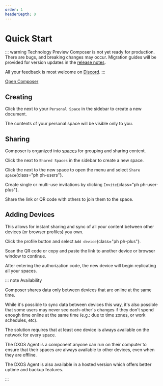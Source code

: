 ```yaml
---
order: 1
headerDepth: 0
---
```


# Quick Start

::: warning Technology Preview
Composer is not yet ready for production. There are bugs, and breaking changes may occur. Migration guides will be provided for version updates in the [release notes](https://github.com/dxos/dxos/releases).

All your feedback is most welcome on [Discord](https://dxos.org/discord).
:::

<a href="https://composer.space" class="button" target="_blank">Open Composer</a>

## Creating

Click the <HopeIcon icon="plus" /> next to your <span class="composer-green">`Personal Space`</span> in the sidebar to create a new document.

The contents of your personal space will be visible only to you.

## Sharing

Composer is organized into [spaces](./user-guide/spaces.md) for grouping and sharing content.

Click the <HopeIcon icon="plus" /> next to <span class="composer-pink">`Shared Spaces`</span> in the sidebar to create a new space.

Click the <HopeIcon icon="dots-three-vertical" /> next to the new space to open the menu and select `Share space`{class="ph ph-users"}.

Create single or multi-use invitations by clicking `Invite`{class="ph ph-user-plus"}.

Share the link or QR code with others to join them to the space.

## Adding Devices

This allows for instant sharing and sync of all your content between other devices (or browser profiles) you own.

Click the profile button <HopeIcon icon="circle" /> and select `Add device`{class="ph ph-plus"}.

Scan the QR code or copy and paste the link to another device or browser window to continue.

After entering the authorization code, the new device will begin replicating all your spaces.

::: note Availability

Composer shares data only between devices that are online at the same time.

While it's possible to sync data between devices this way, it's also possible that some users may never see each-other's changes if they don't spend enough time online at the same time (e.g.: due to time zones, or work schedules, etc).

The solution requires that at least one device is always available on the network for every space.

The DXOS Agent is a component anyone can run on their computer to ensure that their spaces are always available to other devices, even when they are offline.

The DXOS Agent is also available in a hosted version which offers better uptime and backup features.

:::

